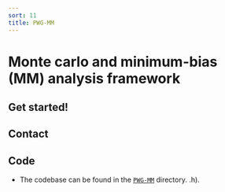 ```yaml
---
sort: 11
title: PWG-MM
---
```


# Monte carlo and minimum-bias (MM) analysis framework

## Get started!

## Contact 

## Code

- The codebase can be found in the
[`PWG-MM`](https://github.com/AliceO2Group/O2Physics/tree/master/PWGMM) directory.
.h).
